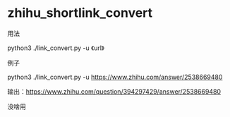 ﻿# zhihu_shortlink_convert

用法

python3 ./link_convert.py -u 《url》

例子

python3 ./link_convert.py -u https://www.zhihu.com/answer/2538669480

输出：https://www.zhihu.com/question/394297429/answer/2538669480

没啥用
